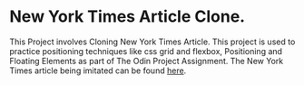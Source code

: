 # New York Times Article Clone.
This Project involves Cloning New York Times Article.
This project is used to practice positioning techniques like css grid and flexbox, Positioning and Floating Elements as part of The Odin Project Assignment.
The New York Times article being imitated can be found <a href="https://www.nytimes.com/2014/03/18/science/space/detection-of-waves-in-space-buttresses-landmark-theory-of-big-bang.html?_r=0"> here</a>.

